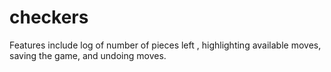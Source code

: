 # checkers
Features include log of number of pieces left , highlighting available moves, saving the game, and undoing moves.
